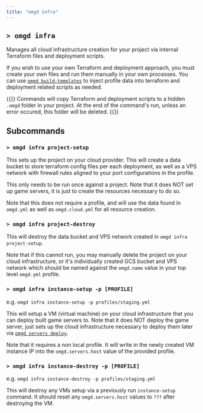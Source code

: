 ```yaml
---
title: "omgd infra"
---
```


## `> omgd infra`

Manages all cloud infrastructure creation for your project via internal Terraform files and deployment scripts.

If you wish to use your own Terraform and deployment approach, you must create your own files and run them manually in your own processes. You can use [`omgd build-templates`](/docs/cli/build-templates) to inject profile data into terraform and deployment related scripts as needed.

{{<hint info>}}
Commands will copy Terraform and deployment scripts to a hidden `.omgd` folder in your project. At the end of the command's run, unless an error occured, this folder will be deleted.
{{</hint>}}

## Subcommands

### `> omgd infra project-setup`

This sets up the project on your cloud provider. This will create a data bucket to store terraform config files per each deployment, as well as a VPS network with firewall rules aligned to your port configurations in the profile.

This only needs to be run once against a project. Note that it does NOT set up game servers, it is just to create the resources necessary to do so.

Note that this does not require a profile, and will use the data found in `omgd.yml` as well as `omgd.cloud.yml` for all resource creation.

### `> omgd infra project-destroy`

This will destroy the data bucket and VPS network created in `omgd infra project-setup`.

Note that if this cannot run, you may manually delete the project on your cloud infrastructure, or it's individually created GCS bucket and VPS network which should be named against the `omgd.name` value in your top level `omgd.yml` profile.

### `> omgd infra instance-setup -p [PROFILE]`

e.g. `omgd infra instance-setup -p profiles/staging.yml`

This will setup a VM (virtual machine) on your cloud infrastructure that you can deploy built game servers to. Note that it does NOT deploy the game server, just sets up the cloud infrastructure necessary to deploy them later via [`omgd servers deploy`](/docs/cli/servers).

Note that it requires a non local profile. It will write in the newly created VM instance IP into the `omgd.servers.host` value of the provided profile.

### `> omgd infra instance-destroy -p [PROFILE]`

e.g. `omgd infra instance-destroy -p profiles/staging.yml`

This will destroy any VMs setup via a previously run `instance-setup` command. It should reset any `omgd.servers.host` values to `???` after destroying the VM.
